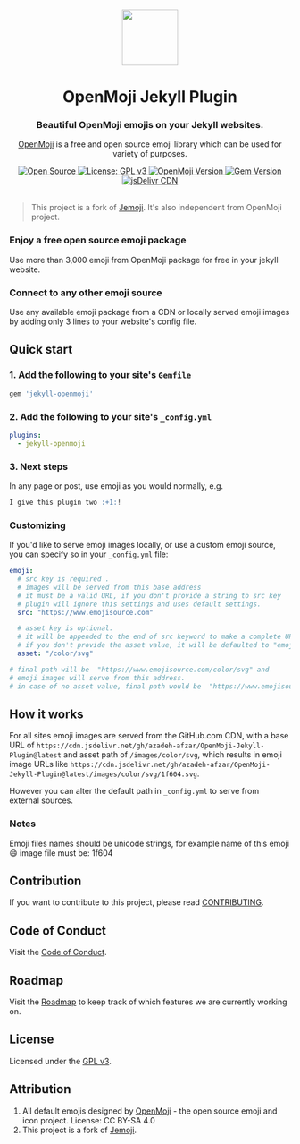 <p align="center">
  <br>
  <a href="#">
    <img src="https://gitlab.com/Azadeh-Afzar/Web-Development/OpenMoji-Jekyll-Plugin/blob/master/images/logo/OpenMoji-logo.svg" width="100"/>
  </a>
</p>

<h1 align="center">OpenMoji Jekyll Plugin</h1>
<h3 align="center">Beautiful OpenMoji emojis on your Jekyll websites.</h3>
<p align="center">
<a href="https://openmoji.org">OpenMoji</a> is a free and open source emoji library which can be used
 for variety of purposes.</p>

<p align="center">
  <a title="Open Source" href="https://opensource.com/resources/what-open-source/">
    <img src="https://img.shields.io/badge/Open%20Source-Forever-brightgreen?style=flat-square" alt="Open Source">
  </a>
  <a title="License: GPL v3" href="https://www.opensource.org/licenses/GPL-3.0">
    <img src="https://img.shields.io/badge/License-GPL%20v3-blue?style=flat-square&logo=gnu" alt="License: GPL v3">
  </a>
  <a title="OpenMoji Version" href="https://github.com/hfg-gmuend/openmoji/releases/tag/12.0.0">
    <img src="https://img.shields.io/badge/OpenMoji-v12.0.0-yellow?style=flat-square" alt="OpenMoji Version">
  </a>
  <a title="Gem Version" href="https://rubygems.org/gems/negarmoji">
    <img src="https://img.shields.io/badge/Jekyll%20OpenMoji-v0.0.1-yellow?style=flat-square" alt="Gem Version">
  </a>
  <a title="jsDelivr CDN" href="https://www.jsdelivr.com/package/gh/azadeh=afzar/OpenMoji-Jekyll-Plugin">
    <img src="https://data.jsdelivr.com/v1/package/gh/azadeh=afzar/OpenMoji-Jekyll-Plugin/badge" alt="jsDelivr CDN">
  </a>
  <br>
  <br>
</p>

> This project is a fork of <a href="https://github.com/jekyll/jeomi">Jemoji</a>. It's also independent from OpenMoji project.

### Enjoy a free open source emoji package
Use more than 3,000 emoji from OpenMoji package for free in your jekyll website.

### Connect to any other emoji source
Use any available emoji package from a CDN or locally served emoji images by adding only 3 lines to your website's config file.

## Quick start

### 1. Add the following to your site's `Gemfile`

```ruby
gem 'jekyll-openmoji'
```

### 2. Add the following to your site's `_config.yml`

```yaml
plugins:
  - jekyll-openmoji
```

### 3. Next steps

In any page or post, use emoji as you would normally, e.g.

```markdown
I give this plugin two :+1:!
```

### Customizing

If you'd like to serve emoji images locally, or use a custom emoji source,
you can specify so in your `_config.yml` file:

```yaml
emoji:
  # src key is required .
  # images will be served from this base address
  # it must be a valid URL, if you don't provide a string to src key
  # plugin will ignore this settings and uses default settings.
  src: "https://www.emojisource.com"

  # asset key is optional.
  # it will be appended to the end of src keyword to make a complete URL,
  # if you don't provide the asset value, it will be defaulted to "emoji".
  asset: "/color/svg"

# final path will be  "https://www.emojisource.com/color/svg" and
# emoji images will serve from this address.
# in case of no asset value, final path would be  "https://www.emojisource.com/color/svg"emoji


```

## How it works

For all sites emoji images are served from the GitHub.com CDN, with a
base URL of `https://cdn.jsdelivr.net/gh/azadeh-afzar/OpenMoji-Jekyll-Plugin@latest` and
asset path of `/images/color/svg`, which results in emoji image URLs like
`https://cdn.jsdelivr.net/gh/azadeh-afzar/OpenMoji-Jekyll-Plugin@latest/images/color/svg/1f604.svg`.

However you can alter the default path in `_config.yml` to serve from external sources.

### Notes

Emoji files names should be unicode strings, for example name of this emoji 😄 image file must be: 1f604

## Contribution

If you want to contribute to this project, please read [CONTRIBUTING](CONTRIBUTING.md).

## Code of Conduct

Visit the [Code of Conduct](CODE_OF_CONDUCT.md).

## Roadmap

Visit the [Roadmap](ROADMAP.md) to keep track of which features we are currently working on.

## License

Licensed under the [GPL v3](LICENSE).

## Attribution
1. All default emojis designed by [OpenMoji](https://openmoji.org) - the open source emoji and icon project. License: CC BY-SA 4.0
2. This project is a fork of [Jemoji](https://github.com/jekyll/jemoji).
